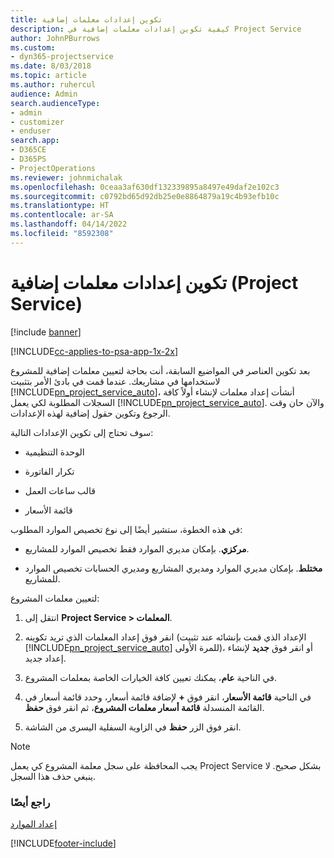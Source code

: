 ```yaml
---
title: تكوين إعدادات معلمات إضافية
description: كيفية تكوين إعدادات معلمات إضافية في Project Service
author: JohnPBurrows
ms.custom:
- dyn365-projectservice
ms.date: 8/03/2018
ms.topic: article
ms.author: ruhercul
audience: Admin
search.audienceType:
- admin
- customizer
- enduser
search.app:
- D365CE
- D365PS
- ProjectOperations
ms.reviewer: johnmichalak
ms.openlocfilehash: 0ceaa3af630df132339895a8497e49daf2e102c3
ms.sourcegitcommit: c0792bd65d92db25e0e8864879a19c4b93efb10c
ms.translationtype: HT
ms.contentlocale: ar-SA
ms.lasthandoff: 04/14/2022
ms.locfileid: "8592308"
---
```

# <a name="configure-additional-parameter-settings-project-service"></a>تكوين إعدادات معلمات إضافية (Project Service)

[!include [banner](../includes/psa-now-project-operations.md)]

[!INCLUDE[cc-applies-to-psa-app-1x-2x](../includes/cc-applies-to-psa-app-1x-2x.md)]

بعد تكوين العناصر في المواضيع السابقة، أنت بحاجة لتعيين معلمات إضافية للمشروع لاستخدامها في مشاريعك. عندما قمت في بادئ الأمر بتثبيت [!INCLUDE[pn_project_service_auto](../includes/pn-project-service-auto.md)]، أنشأت إعداد معلمات لإنشاء أولاً كافة السجلات المطلوبة لكي يعمل [!INCLUDE[pn_project_service_auto](../includes/pn-project-service-auto.md)]. والآن حان وقت الرجوع وتكوين حقول إضافية لهذه الإعدادات.  
  
 سوف تحتاج إلى تكوين الإعدادات التالية:  
  
-   الوحدة التنظيمية  
  
-   تكرار الفاتورة  
  
-   قالب ساعات العمل  
  
-   قائمة الأسعار  
 
في هذه الخطوة، ستشير أيضًا إلى نوع تخصيص الموارد المطلوب:  
  
- **مركزي**. بإمكان مديري الموارد فقط تخصيص الموارد للمشاريع.  
  
- **مختلط**. بإمكان مديري الموارد ومديري المشاريع ومديري الحسابات تخصيص الموارد للمشاريع.  
  
 
لتعيين معلمات المشروع:  
  
1. انتقل إلى **Project Service > المعلمات‬**.  
  
2. انقر فوق إعداد المعلمات الذي تريد تكوينه (الإعداد الذي قمت بإنشائه عند تثبيت [!INCLUDE[pn_project_service_auto](../includes/pn-project-service-auto.md)] للمرة الأولى)، أو انقر فوق **جديد** لإنشاء إعداد جديد.  
  
3. في الناحية **عام**، يمكنك تعيين كافة الخيارات الخاصة بمعلمات المشروع.  
  
4. في الناحية **قائمة الأسعار**، انقر فوق **+** لإضافة قائمة أسعار، وحدد قائمة أسعار في القائمة المنسدلة **قائمة أسعار معلمات المشروع**، ثم انقر فوق **حفظ**.  
  
5. انقر فوق الزر **حفظ** في الزاوية السفلية اليسرى من الشاشة.  

> [!NOTE]
> يجب المحافظة على سجل معلمة المشروع كي يعمل Project Service بشكل صحيح. لا ينبغي حذف هذا السجل.

### <a name="see-also"></a>راجع أيضًا  
 [إعداد الموارد](../psa/set-up-resources.md)


[!INCLUDE[footer-include](../includes/footer-banner.md)]
